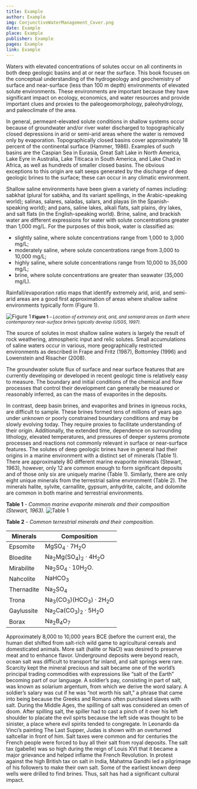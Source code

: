 ```yaml
---
title: Example
author: Example
img: ConjunctiveWaterManagement_Cover.png
date: Example
place: Example
publisher: Example
pages: Example
link: Example
---
```


Waters with elevated concentrations of solutes occur on all continents in both deep geologic basins and at or near the surface. This book focuses on the conceptual understanding of the hydrogeology and geochemistry of surface and near-surface (less than 100 m depth) environments of elevated solute environments. These environments are important because they have significant impact on ecology, economics, and water resources and provide important clues and proxies to the paleogeomorphology, paleohydrology, and paleoclimate of the area.

In general, permeant-elevated solute conditions in shallow systems occur because of groundwater and/or river water discharged to topographically closed depressions in arid or semi-arid areas where the water is removed only by evaporation. Topographically closed basins cover approximately 18 percent of the continental surface (Hammer, 1986). Examples of such basins are the Caspian Sea in Eurasia, Great Salt Lake in North America, Lake Eyre in Australia, Lake Titicaca in South America, and Lake Chad in Africa, as well as hundreds of smaller closed basins. The obvious exceptions to this origin are salt seeps generated by the discharge of deep geologic brines to the surface; these can occur in any climatic environment.

Shallow saline environments have been given a variety of names including: sabkhat (plural for sabkha, and its variant spellings, in the Arabic-speaking world); salinas, salares, saladas, salars, and playas (in the Spanish-speaking world); and pans, saline lakes, alkali flats, salt plains, dry lakes, and salt flats (in the English-speaking world). Brine, saline, and brackish water are different expressions for water with solute concentrations greater than 1,000 mg/L. For the purposes of this book, water is classified as:

- <span class="text-[var(--titles)]">slightly saline, where solute concentrations range from 1,000 to 3,000 mg/L;</span>
- <span class="text-[var(--titles)]">moderately saline, where solute concentrations range from 3,000 to 10,000 mg/L;</span>
- <span class="text-[var(--titles)]">highly saline, where solute concentrations range from 10,000 to 35,000 mg/L;</span>
- <span class="text-[var(--titles)]">brine, where solute concentrations are greater than seawater (35,000 mg/L).</span>

Rainfall/evaporation ratio maps that identify extremely arid, arid, and semi-arid areas are a good first approximation of areas where shallow saline environments typically form (Figure 1).

![Figure 1](https://books.gw-project.org/a-conceptual-overview-of-surface-and-near-surface-brines-and-evaporite-minerals/wp-content/uploads/sites/22/2022/01/image1.png)
<small><b>Figure 1</b> <em> – Location of extremely arid, arid, and semiarid areas on Earth where contemporary near-surface brines typically develop (USGS, 1997).</em></small>

The source of solutes in most shallow saline waters is largely the result of rock weathering, atmospheric input and relic solutes. Small accumulations of saline waters occur in various, more geographically restricted environments as described in Frape and Fritz (1987), Bottomley (1996) and Lowenstein and Risacher (2008).

The groundwater solute flux of surface and near surface features that are currently developing or developed in recent geologic time is relatively easy to measure. The boundary and initial conditions of the chemical and flow processes that control their development can generally be measured or reasonably inferred, as can the mass of evaporites in the deposits.

In contrast, deep basin brines, and evaporites and brines in igneous rocks, are difficult to sample. These brines formed tens of millions of years ago under unknown or poorly constrained boundary conditions and may be slowly evolving today. They require proxies to facilitate understanding of their origin. Additionally, the extended time, dependence on surrounding lithology, elevated temperatures, and pressures of deeper systems promote processes and reactions not commonly relevant in surface or near-surface features. The solutes of deep geologic brines have in general had their origins in a marine environment with a distinct set of minerals (Table 1). There are approximately 80 different marine evaporite minerals (Stewart, 1963), however, only 12 are common enough to form significant deposits and of those only six are uniquely marine (Table 1). Similarly, there are only eight unique minerals from the terrestrial saline environment (Table 2). The minerals halite, sylvite, carnallite, gypsum, anhydrite, calcite, and dolomite are common in both marine and terrestrial environments.

<b>Table 1</b> <em> - Common marine evaporite minerals and their composition (Stewart, 1963).</em>
![Table 1](https://books.gw-project.org/a-conceptual-overview-of-surface-and-near-surface-brines-and-evaporite-minerals/wp-content/uploads/sites/22/2022/01/image2.png)

<b>Table 2</b> <em> - Common terrestrial minerals and their composition.</em>

<table class="w-full">
  <thead>
    <tr>
      <th class="text-[var(--titles)]">Minerals</th>
      <th class="text-[var(--titles)]">Composition</th>
    </tr>
  </thead>
  <tbody>
    <tr>
      <td class="text-[var(--titles)]">Epsomite</td>
      <td class="text-[var(--titles)]">MgSO<sub>4</sub> &middot; 7H<sub>2</sub>O</td>
    </tr>
    <tr>
      <td class="text-[var(--titles)]">Bloedite</td>
      <td class="text-[var(--titles)]">Na<sub>2</sub>Mg(SO<sub>4</sub>)<sub>2</sub> &middot; 4H<sub>2</sub>O</td>
    </tr>
    <tr>
      <td class="text-[var(--titles)]">Mirabilite</td>
      <td class="text-[var(--titles)]">Na<sub>2</sub>SO<sub>4</sub> &middot; 10H<sub>2</sub>O.</td>
    </tr>
    <tr>
      <td class="text-[var(--titles)]">Nahcolite</td>
      <td class="text-[var(--titles)]">NaHCO<sub>3</sub></td>
    </tr>
    <tr>
      <td class="text-[var(--titles)]">Thernadite</td>
      <td class="text-[var(--titles)]">Na<sub>2</sub>SO<sub>4</sub></td>
    </tr>
    <tr>
      <td class="text-[var(--titles)]">Trona</td>
      <td class="text-[var(--titles)]">Na<sub>3</sub>(CO<sub>3</sub>)(HCO<sub>3</sub>) &middot; 2H<sub>2</sub>O</td>
    </tr>
    <tr>
      <td class="text-[var(--titles)]">Gaylussite</td>
      <td class="text-[var(--titles)]">Na<sub>2</sub>Ca(CO<sub>3</sub>)<sub>2</sub> &middot; 5H<sub>2</sub>O</td>
    </tr>
    <tr>
      <td class="text-[var(--titles)]">Borax</td>
      <td class="text-[var(--titles)]">Na<sub>2</sub>B<sub>4</sub>O<sub>7</sub></td>
    </tr>
  </tbody>
</table>


Approximately 8,000 to 10,000 years BCE (before the current era), the human diet shifted from salt-rich wild game to agricultural cereals and domesticated animals. More salt (halite or NaCl) was desired to preserve meat and to enhance flavor. Underground deposits were beyond reach, ocean salt was difficult to transport far inland, and salt springs were rare. Scarcity kept the mineral precious and salt became one of the world’s principal trading commodities with expressions like “salt of the Earth” becoming part of our language. A soldier’s pay, consisting in part of salt, was known as solarium argentum, from which we derive the word salary. A soldier’s salary was cut if he was “not worth his salt,” a phrase that came into being because the Greeks and Romans often purchased slaves with salt. During the Middle Ages, the spilling of salt was considered an omen of doom. After spilling salt, the spiller had to cast a pinch of it over his left shoulder to placate the evil spirts because the left side was thought to be sinister, a place where evil spirits tended to congregate. In Leonardo da Vinci’s painting The Last Supper, Judas is shown with an overturned saltcellar in front of him. Salt taxes were common and for centuries the French people were forced to buy all their salt from royal deposits. The salt tax (gabelle) was so high during the reign of Louis XVI that it became a major grievance and helped inflame the French Revolution. In protest against the high British tax on salt in India, Mahatma Gandhi led a pilgrimage of his followers to make their own salt. Some of the earliest known deep wells were drilled to find brines. Thus, salt has had a significant cultural impact.


